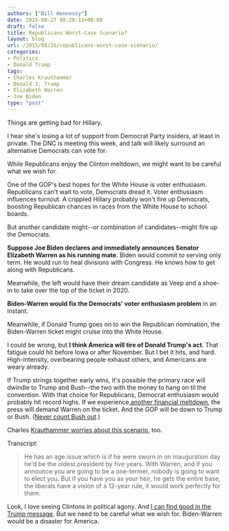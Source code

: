 ```yaml
---
authors: ["Bill Hennessy"]
date: 2015-08-27 00:28:13+00:00
draft: false
title: Republicans Worst-Case Scenario?
layout: blog
url: /2015/08/26/republicans-worst-case-scenario/
categories:
- Politics
- Donald Trump
tags:
- Charles Krauthammer
- Donald J. Trump
- Elizabeth Warren
- Joe Biden
type: "post"
---
```


Things are getting bad for Hillary.

I hear she's losing a lot of support from Democrat Party insiders, at least in private. The DNC is meeting this week, and  talk will likely surround an alternative Democrats can vote for.

While Republicans enjoy the Clinton meltdown, we might want to be careful what we wish for.

One of the GOP's best hopes for the White House is voter enthusiasm. Republicans can't wait to vote, Democrats dread it. Voter enthusiasm influences turnout. A crippled Hillary probably won't fire up Democrats, boosting Republican chances in races from the White House to school boards.

But another candidate might--or combination of candidates--might fire up the Democrats.

**Suppose Joe Biden declares and immediately announces Senator Elizabeth Warren as his running mate**. Biden would commit to serving only term. He would run to heal divisions with Congress. He knows how to get along with Republicans.

Meanwhile, the left would have their dream candidate as Veep and a shoe-in to take over the top of the ticket in 2020.

**Biden-Warren would fix the Democrats' voter enthusiasm problem** in an instant.

Meanwhile, if Donald Trump goes on to win the Republican nomination, the Biden-Warren ticket might cruise into the White House.

I could be wrong, but **I think America will tire of Donald Trump's act**. That fatigue could hit before Iowa or after November. But I bet it hits, and hard. High-intensity, overbearing people exhaust others, and Americans are weary already.

If Trump strings together early wins, it's possible the primary race will dwindle to Trump and Bush--the two with the money to hang on til the convention. With that choice for Republicans, Democrat enthusiasm would probably hit record highs. If we experience[ another financial meltdown](https://hennessysview.com/2015/08/24/quick-note-on-market/), the press will demand Warren on the ticket. And the GOP will be down to Trump or Bush. ([Never count Bush out](https://hennessysview.com/2015/08/18/whos-really-left-in-the-gop-field/).)

Charles [Krauthammer worries about this scenario](https://www.realclearpolitics.com/video/2015/08/25/krauthammer_a_biden-warren_ticket_would_be_perfect_for_democrats_ensure_12_years_of_liberal_rule.html), too.

Transcript:



> He has an age issue which is if he were sworn in on inauguration day he'd be the oldest president by five years. With Warren, and if you announce you are going to be a one-termer, nobody is going to want to elect you. But if you have you as your heir, he gets the entire base, the liberals have a vision of a 12-year rule, it would work perfectly for them.



Look, I love seeing Clintons in political agony. And [I can find good in the Trump message](https://hennessysview.com/2015/08/24/trump-good-bad-and-ugly/). But we need to be careful what we wish for. Biden-Warren would be a disaster for America.
